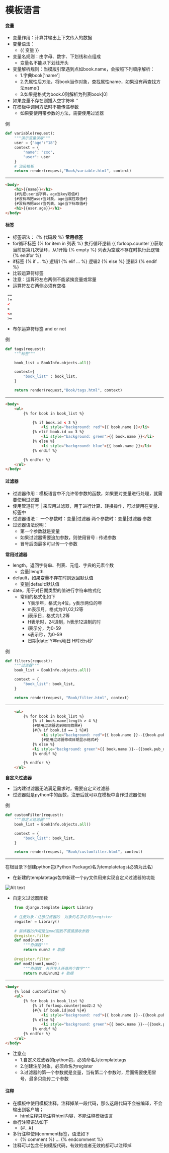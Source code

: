 # 模板语言

#### 变量
- 变量作用：计算并输出上下文传入的数据
- 变量语法：
	- {{ 变量 }}
- 变量名规则：由字母、数字、下划线和点组成
	- 变量名不能以下划线开头
- 变量解析规则：当模版引擎遇到点如book.name，会按照下列顺序解析：
	- 1.字典book['name']
	- 2.先属性后方法，将book当作对象，查找属性name，如果没有再查找方法name()
	- 3.如果是格式为book.0则解析为列表book[0]
- 如果变量不存在则插入空字符串 ''
- 在模板中调用方法时不能传递参数
	- 如果要使用带参数的方法，需要使用过滤器


例
``` python
def variable(request):
    """演示变量读取"""
    user = {"age":"18"}
    context = {
        "name": "zxc",
        "user": user
    }
    # 渲染模板
    return render(request,"Book/variable.html", context)
```
-------------------------------
``` html
<body>
    <h1>{{name}}</h1>
    {#先把user当字典，age当key取值#}
    {#没有再把user当对象，age当属性取值#}
    {#没有再把user当列表，age当下标取值#}
    <h1>{{user.age}}</h1>
</body>
```

#### 标签
- 标签语法：
{% 代码段 %}
**常用标签**
- for循环标签
{% for item in 列表 %}
执行循环逻辑
{{ forloop.counter }}获取当前是第几次循环，从1开始
{% empty %}
列表为空或不存在时执行此逻辑
{% endfor %}
- if标签
{% if ... %}
逻辑1
{% elif ... %}
逻辑2
{% else %}
逻辑3
{% endif %}
- 比较运算符标签
- 注意：运算符左右两侧不能紧挨变量或常量
- 运算符左右两侧必须有空格
``` html
 ==
 !=
 <
 >
 <=
 >=
```
- 布尔运算符标签
  and
  or
  not


例
``` python
def tags(request):
    """标签"""

    book_list = BookInfo.objects.all()

    context={
        "book_list" : book_list,
    }

    return render(request,"Book/tags.html", context)
```
-----------------------
``` html
<body>
    <ul>
        {% for book in book_list %}

            {% if book.id < 3 %}
	            <li style="background: red">{{ book.name }}</li>
            {% elif book.id == 3 %}
	            <li style="background: green">{{ book.name }}</li>
            {% else %}
	            <li style="background: blue">{{ book.name }}</li>
            {% endif %}

        {% endfor %}
    </ul>
</body>
```
#### 过滤器
- 过滤器作用：模板语言中不允许带参数的函数，如果要对变量进行处理，就需要使用过滤器
- 使用管道符号 | 来应用过滤器，用于进行计算、转换操作，可以使用在变量、标签中
- 过滤器语法：
  一个参数时：变量|过滤器
  两个参数时：变量|过滤器:参数
- 过滤器语法说明：
	- 第一个参数就是变量
	- 如果过滤器需要追加参数，则使用冒号 : 传递参数
	- 冒号后面最多可以传一个参数

**常用过滤器**
- length，返回字符串、列表、元组、字典的元素个数
	- 变量|length
- default，如果变量不存在时则返回默认值
	- 变量|default:默认值
- date，用于对日期类型的值进行字符串格式化
	- 常用的格式化如下
		- Y表示年，格式为4位，y表示两位的年
		- m表示月，格式为01,02,12等
		- j表示日，格式为1,2等
		- H表示时，24进制，h表示12进制的时
		- i表示分，为0-59
		- s表示秒，为0-59
		- 日期|date:'Y年m月j日 H时i分s秒'


例
``` python
def filters(request):
    """过滤器"""
    book_list = BookInfo.objects.all()

    context = {
        "book_list": book_list,
    }

    return render(request, "Book/filter.html", context)
```
-----------------------
``` html
    <ul>
        {% for book in book_list %}
            {% if book.name|length > 4 %}
			{#使用过滤器达到相同效果#}
            {#{% if book.id == 1 %}#}
                <li style="background: red">{{ book.name }}--{{book.pub_date|date:"Y年m月j日"}}</li>
				{#使用过滤器修改日期显示格式#}
            {% else %}
            <li style="background: green">{{ book.name }}--{{book.pub_date}}</li>
            {% endif %}

        {% endfor %}
    </ul>
```

**自定义过滤器**
- 当内建过滤器无法满足需求时，需要自定义过滤器
- 过滤器就是python中的函数，注册后就可以在模板中当作过滤器使用

例
``` python
def customFilter(request):
    """自定义过滤器"""
    book_list = BookInfo.objects.all()

    context = {
        "book_list": book_list,
    }

    return render(request, "Book/customfilter.html", context)
```
------------------
在根目录下创建python包(Python Package)名为templatetags(必须为此名)
- 在新建的templatetags包中新建一个py文件用来实现自定义过滤器的功能

![Alt text](./images/1519875997006.png)

- 自定义过滤器函数
``` python
	from django.template import Library
	
	# 注册对象：注册过滤器的  对象的名字必须为register
	register = Library()
	
	# 装饰器的作用是让mod函数不直接接收参数
	@register.filter
	def mod(num):
	    """奇偶数"""
	    return num%2 # 取模
	
	@register.filter
	def mod2(num1,num2):
	    """奇偶数  外界传入任意两个数字"""
	    return num1%num2 # 取模
```
--------------------------
``` html
<body>
    {% load customfilter %}
    <ul>
	    {% for book in book_list %}
	        {% if forloop.counter|mod2:2 %}
	        {#{% if book.id|mod %}#}
	            <li style="background: red">{{ book.name }}--{{book.pub_date|date:"Y年m月j日"}}</li>
	        {% else %}
	            <li style="background: green">{{ book.name }}--{{book.pub_date|date:"Y年m月j日"}}</li>
	        {% endif %}
	    {% endfor %}
    </ul>
</body>
```
- 注意点
	- 1.自定义过滤器的python包，必须命名为templatetags
	- 2.创建注册对象，必须命名为register
	- 3.过滤器的第一个参数就是变量，当有第二个参数时，后面需要使用冒号，最多只能传二个参数




#### 注释
- 在模板中使用模板注释，注释掉某一段代码，那么这段代码不会被编译，不会输出到客户端；
	- html注释只能注释html内容，不能注释模板语言
- 单行注释语法如下
	- {#...#}
- 多行注释使用comment标签，语法如下
	- {% comment %}
		...
		{% endcomment %}
- 注释可以包含任何模版代码，有效的或者无效的都可以注释掉
